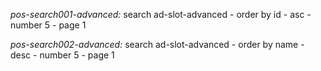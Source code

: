 *pos-search001-advanced:* search ad-slot-advanced - 
    order by id - asc - number 5 - page 1

*pos-search002-advanced:* search ad-slot-advanced - 
    order by name - desc - number 5 - page 1